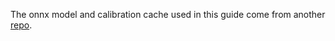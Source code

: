 The onnx model and calibration cache used in this guide come from another [repo](https://github.com/shiyongming/TensorRT_quantization_demo_cifar10).
